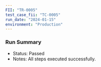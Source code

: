 ```yaml
---
FII: "TR-0005"
test_case_fii: "TC-0005"
run_date: "2024-01-15"
environment: "Production"
---
```

### Run Summary
- Status: Passed
- Notes: All steps executed successfully.